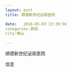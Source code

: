 ```yaml
--- 
layout: post 
title: 顺德新世纪泌尿医院

date:   2016-05-03 13:39:56 
categories:其他  
city:佛山
  
--- 
```

   
顺德新世纪泌尿医院

信息

